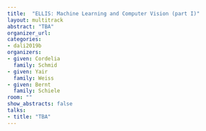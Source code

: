 ```yaml
---
title:  "ELLIS: Machine Learning and Computer Vision (part I)"
layout: multitrack
abstract: "TBA"
organizer_url:
categories:
- dali2019b
organizers:
- given: Cordelia
  family: Schmid
- given: Yair
  family: Weiss
- given: Bernt
  family: Schiele
room: ""
show_abstracts: false
talks:
- title: "TBA"
---
```

